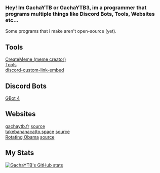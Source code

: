 ### Hey! Im **GachaYTB** or **GachaYTB3**, im a programmer that programs multiple things like Discord Bots, Tools, Websites etc...
Some programs that i make aren't open-source (yet).

## Tools
[CreateMeme (meme creator)](https://github.com/GachaYTB/CreateMeme)<br>
[Tools](https://github.com/GachaYTB/Tools)<br>
[discord-custom-link-embed](https://github.com/GachaYTB/discord-custom-link-embed)

## Discord Bots
[GBot 4](https://github.com/GachaYTB/gbot-4)

## Websites
[gachaytb.fr](https://gachaytb.github.io/gachaytb.fr/) [source](https://github.com/GachaYTB/gachaytb.fr)<br>
[takebananacatto.space](https://gachaytb.github.io/takebananacatto.space/) [source](https://github.com/GachaYTB/takebananacatto.space)<br>
[Rotating Obama](https://gachaytb.github.io/RotatingObama/) [source](https://github.com/GachaYTB/RotatingObama)

## My Stats
[![GachaYTB's GitHub stats](https://github-readme-stats.vercel.app/api?username=GachaYTB&theme=react&show_icons=true)](https://github.com/GachaYTB/GachaYTB)
